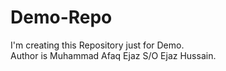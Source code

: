 # Demo-Repo
I'm creating this Repository just for Demo. <br>
Author is Muhammad Afaq Ejaz S/O Ejaz Hussain.
